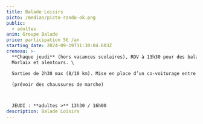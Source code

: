```yaml
---
title: Balade Loisirs
picto: /medias/picto-rando-ok.png
public:
  - adultes
anim: Groupe Balade
price: participation 5€ /an
starting_date: 2024-09-19T11:30:04.603Z
creneau: >-
  **Chaque jeudi** (hors vacances scolaires), RDV à 13h30 pour des balades sur
  Morlaix et alentours. \

  Sorties de 2h30 max (8/10 km). Mise en place d’un co-voiturage entre adhérents. \

  (prévoir des chaussures de marche)



  JEUDI : **adultes >** 13h30 / 16h00
description: Balade Loisirs
---
```


